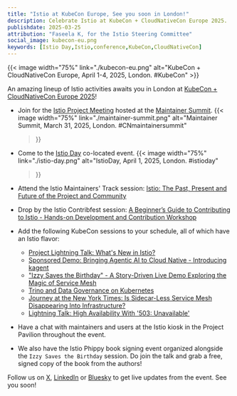 ```yaml
---
title: "Istio at KubeCon Europe, See you soon in London!"
description: Celebrate Istio at KubeCon + CloudNativeCon Europe 2025.
publishdate: 2025-03-25
attribution: "Faseela K, for the Istio Steering Committee"
social_image: kubecon-eu.png
keywords: [Istio Day,Istio,conference,KubeCon,CloudNativeCon]
---
```


{{< image width="75%"
    link="./kubecon-eu.png"
    alt="KubeCon + CloudNativeCon Europe, April 1-4, 2025, London. #KubeCon"
    >}}

An amazing lineup of Istio activities awaits you in London at [KubeCon + CloudNativeCon Europe 2025](https://events.linuxfoundation.org/kubecon-cloudnativecon-europe/)!

- Join for the [Istio Project Meeting](https://sched.co/1uSO5) hosted at the [Maintainer Summit](https://events.linuxfoundation.org/kubecon-cloudnativecon-europe/features-add-ons/maintainer-summit/).
{{< image width="75%"
    link="./maintainer-summit.png"
    alt="Maintainer Summit, March 31, 2025, London. #CNmaintainersummit"
    >}}
- Come to the [Istio Day](https://events.linuxfoundation.org/kubecon-cloudnativecon-europe/co-located-events/istio-day/) co-located event.
{{< image width="75%"
    link="./istio-day.png"
    alt="IstioDay, April 1, 2025, London. #istioday"
    >}}
- Attend the Istio Maintainers' Track session: [Istio: The Past, Present and Future of the Project and Community](https://sched.co/1tczp)
- Drop by the Istio Contribfest session: [A Beginner’s Guide to Contributing to Istio - Hands-on Development and Contribution Workshop](https://sched.co/1hoyI)

- Add the following KubeCon sessions to your schedule, all of which have an Istio flavor:
    - [Project Lightning Talk: What's New in Istio?](https://sched.co/1tcvB)
    - [Sponsored Demo: Bringing Agentic AI to Cloud Native - Introducing kagent](https://sched.co/1x0Gh)
    - ["Izzy Saves the Birthday" - A Story-Driven Live Demo Exploring the Magic of Service Mesh](https://sched.co/1txFn)
    - [Trino and Data Governance on Kubernetes](https://sched.co/1txF1)
    - [Journey at the New York Times: Is Sidecar-Less Service Mesh Disappearing Into Infrastructure?](https://sched.co/1txEX)
    - [Lightning Talk: High Availability With '503: Unavailable'](https://sched.co/1txCk)

- Have a chat with maintainers and users at the Istio kiosk in the Project Pavilion throughout the event.
- We also have the Istio Phippy book signing event organized alongside the `Izzy Saves the Birthday` session. Do join the talk and grab a free, signed copy of the book from the authors!

Follow us on [X](https://x.com/istiomesh), [LinkedIn](https://www.linkedin.com/company/istio/) or [Bluesky](https://bsky.app/profile/istio.io) to get live updates from the event. See you soon!
